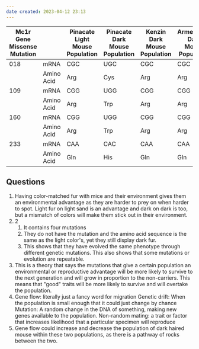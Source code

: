 ```yaml
---
date created: 2023-04-12 23:13
---
```


| Mc1r Gene Missense Mutation |            | Pinacate Light Mouse Population | Pinacate Dark Mouse Population | Kenzin Dark Mouse Population | Armendaris Dark Mouse Population | Carrizozo Dark Mouse Population |
| --------------------------- | ---------- | ------------------------------- | ------------------------------ | ---------------------------- | -------------------------------- | ------------------------------- |
| 018                         | mRNA       | CGC                             | UGC                            | CGC                          | CGC                              | CGC                             |
|                             | Amino Acid | Arg                             | Cys                            | Arg                          | Arg                              | Arg                             |
| 109                         | mRNA       | CGG                             | UGG                            | CGG                          | CGG                              | CGG                             |
|                             | Amino Acid | Arg                             | Trp                            | Arg                          | Arg                              | Arg                             |
| 160                         | mRNA       | CGG                             | UGG                            | CGG                          | CGG                              | CGG                             |
|                             | Amino Acid | Arg                             | Trp                            | Arg                          | Arg                              | Arg                             |
| 233                         | mRNA       | CAA                             | CAC                            | CAA                          | CAA                              | CAA                             |
|                             | Amino Acid | Gln                             | His                            | Gln                          | Gln                              | Gln                             |

## Questions

1. Having color-matched fur with mice and their environment gives them an environmental advantage as they are harder to prey on when harder to spot. Light fur on light sand is an advantage and dark on dark is too, but a mismatch of colors will make them stick out in their environment.
2. 2
   1. It contains four mutations
   2. They do not have the mutation and the amino acid sequence is the same as the light color's, yet they still display dark fur.
   3. This shows that they have evolved the same phenotype through different genetic mutations. This also shows that some mutations or evolution are repeatable.
3. This is a theory that says the mutations that give a certain population an environmental or reproductive advantage will be more likely to survive to the next generation and will grow in proportion to the non-carriers. This means that "good" traits will be more likely to survive and will overtake the population.
4. Gene flow: literally just a fancy word for migration
   Genetic drift: When the population is small enough that it could just change by chance
   Mutation: A random change in the DNA of something, making new genes available to the population.
   Non-random mating: a trait or factor that increases likelihood that a particular specimen will reproduce
5. Gene flow could increase and decrease the population of dark haired mouse within these two populations, as there is a pathway of rocks between the two.
